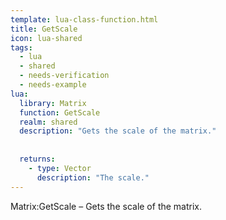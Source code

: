 ```yaml
---
template: lua-class-function.html
title: GetScale
icon: lua-shared
tags:
  - lua
  - shared
  - needs-verification
  - needs-example
lua:
  library: Matrix
  function: GetScale
  realm: shared
  description: "Gets the scale of the matrix."
  
  
  returns:
    - type: Vector
      description: "The scale."
---
```


<div class="lua__search__keywords">
Matrix:GetScale &#x2013; Gets the scale of the matrix.
</div>
